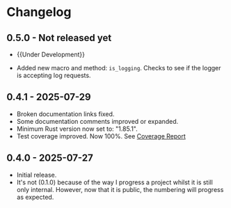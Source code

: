 
# Changelog

## 0.5.0 - Not released yet

- {{Under Development}}

- Added new macro and method: `is_logging`. Checks to see if the logger is accepting log requests.

## 0.4.1 - 2025-07-29

- Broken documentation links fixed.
- Some documentation comments improved or expanded.
- Minimum Rust version now set to: "1.85.1".
- Test coverage improved. Now 100%. See [Coverage Report]

## 0.4.0 - 2025-07-27

- Initial release.
- It's not (0.1.0) because of the way I progress a project whilst it is still only internal. However, now that it is public, the numbering will progress as expected.

[Coverage Report]: https://bewillcott.github.io/flogging/
